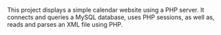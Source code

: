 This project displays a simple calendar website using a PHP server. It connects
and queries a MySQL database, uses PHP sessions, as well as, reads and parses
an XML file using PHP.
